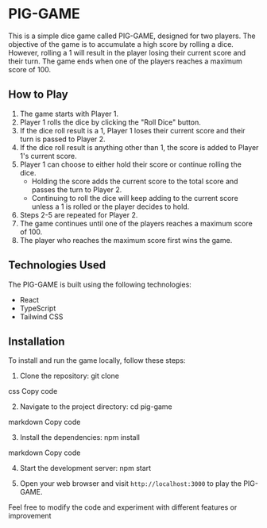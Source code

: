 # PIG-GAME

This is a simple dice game called PIG-GAME, designed for two players. The objective of the game is to accumulate a high score by rolling a dice. However, rolling a 1 will result in the player losing their current score and their turn. The game ends when one of the players reaches a maximum score of 100.

## How to Play

1. The game starts with Player 1.
2. Player 1 rolls the dice by clicking the "Roll Dice" button.
3. If the dice roll result is a 1, Player 1 loses their current score and their turn is passed to Player 2.
4. If the dice roll result is anything other than 1, the score is added to Player 1's current score.
5. Player 1 can choose to either hold their score or continue rolling the dice.
   - Holding the score adds the current score to the total score and passes the turn to Player 2.
   - Continuing to roll the dice will keep adding to the current score unless a 1 is rolled or the player decides to hold.
6. Steps 2-5 are repeated for Player 2.
7. The game continues until one of the players reaches a maximum score of 100.
8. The player who reaches the maximum score first wins the game.

## Technologies Used

The PIG-GAME is built using the following technologies:

- React
- TypeScript
- Tailwind CSS

## Installation

To install and run the game locally, follow these steps:

1. Clone the repository:
   git clone <repository-url>

css
Copy code

2. Navigate to the project directory:
   cd pig-game

markdown
Copy code

3. Install the dependencies:
   npm install

markdown
Copy code

4. Start the development server:
   npm start

5. Open your web browser and visit `http://localhost:3000` to play the PIG-GAME.

Feel free to modify the code and experiment with different features or improvement
